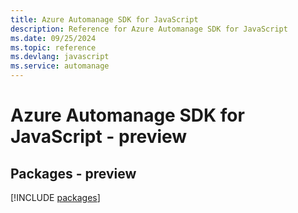 ```yaml
---
title: Azure Automanage SDK for JavaScript
description: Reference for Azure Automanage SDK for JavaScript
ms.date: 09/25/2024
ms.topic: reference
ms.devlang: javascript
ms.service: automanage
---
```

# Azure Automanage SDK for JavaScript - preview
## Packages - preview
[!INCLUDE [packages](automanage-index.md)]